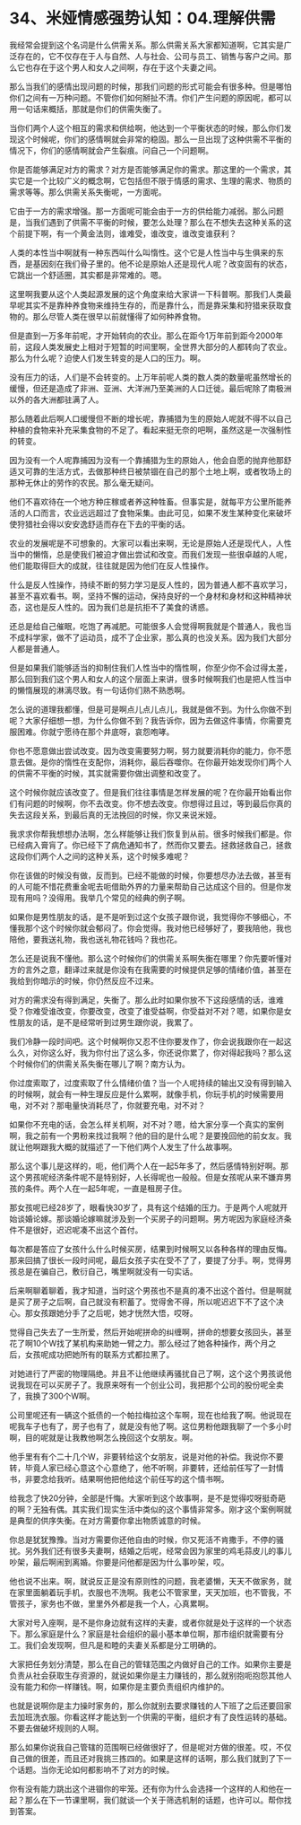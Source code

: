 # 34、米娅情感强势认知：04.理解供需 

我经常会提到这个名词是什么供需关系。那么供需关系大家都知道啊，它其实是广泛存在的，它不仅存在于人与自然、人与社会、公司与员工、销售与客户之间。那么它也存在于这个男人和女人之间啊，存在于这个夫妻之间。

那么当我们的感情出现问题的时候，那我们问题的形式可能会有很多种。但是哪怕你们之间有一万种问题。不管你们如何掰扯不清。你们产生问题的原因呢，都可以用一句话来概括，那就是你们的供需失衡了。

当你们两个人这个相互的需求和供给啊，他达到一个平衡状态的时候，那么你们发现这个时候呢，你们的感情啊就会非常的稳固。那么一旦出现了这种供需不平衡的情况下，你们的感情啊就会产生裂痕。问自己一个问题啊。

你是否能够满足对方的需求？对方是否能够满足你的需求。那这里的一个需求，其实它是一个比较广义的概念啊，它包括但不限于情感的需求、生理的需求、物质的需求等等。那么供需关系失衡呢，一方面呢。

它由于一方的需求增强。那一方面呢可能会由于一方的供给能力减弱。那么问题是，当我们遇到了供需不平衡的时候，要怎么处理？那么在不想失去这种关系的这个前提下啊，有一个黄金法则，谁难受，谁改变，谁改变谁获利？

人类的本性当中啊就有一种东西叫什么叫惰性。这个它是人性当中与生俱来的东西，是基因刻在我们骨子里的。他不论是原始人还是现代人呢？改变固有的状态，它跳出一个舒适圈，其实都是非常难的。嗯。

这里啊我要从这个人类起源发展的这个角度来给大家讲一下科普啊。那我们人类最早呢其实不是靠种养食物来维持生存的，而是靠什么，而是靠采集和狩猎来获取食物的。那么尽管人类在很早以前就懂得了如何种养食物。

但是直到一万多年前呢，才开始转向的农业。那么在距今1万年前到距今2000年前，这段人类发展史上相对于短暂的时间里啊，全世界大部分的人都转向了农业。那么为什么呢？迫使人们发生转变的是人口的压力。啊。

没有压力的话，人们是不会转变的。上万年前呢人类的数人类的数量呢虽然增长的缓慢，但还是造成了非洲、亚洲、大洋洲乃至美洲的人口迁徙。最后呢除了南极洲以外的各大洲都驻满了人。

那么随着此后啊人口缓慢但不断的增长呢，靠捕猎为生的原始人呢就不得不以自己种植的食物来补充采集食物的不足了。看起来挺无奈的吧啊，虽然这是一次强制性的转变。

因为没有一个人呢靠捕因为没有一个靠捕猎为生的原始人，他会自愿的抛弃他那舒适又可靠的生活方式，去做那种终日被禁锢在自己的那个土地上啊，或者牧场上的那种无休止的劳作的农民。那么毫无疑问。

他们不喜欢待在一个地方种庄稼或者养这种牲畜。但事实是，就每平方公里所能养活的人口而言，农业远远超过了食物采集。由此可见，如果不发生某种变化来破坏使狩猎社会得以安安逸舒适而存在下去的平衡的话。

农业的发展呢是不可想象的。大家可以看出来啊，无论是原始人还是现代人，人性当中的懒惰，总是使我们被迫才做出尝试和改变。而我们发现一些很卓越的人呢，他们能取得巨大的成就，往往就是因为他们在反人性操作。

什么是反人性操作，持续不断的努力学习是反人性的，因为普通人都不喜欢学习，甚至不喜欢看书。啊，坚持不懈的运动，保持良好的一个身材和身材和这种精神状态，这也是反人性的。因为我们总是抗拒不了美食的诱惑。

还总是给自己催眠，吃饱了再减肥。可能很多人会觉得啊我就是个普通人，我也当不成科学家，做不了运动员，成不了企业家，那么真的也没关系。因为我们大部分人都是普通人。

但是如果我们能够适当的抑制住我们人性当中的惰性啊，你至少你不会过得太差，那么回到我们这个男人和女人的这个层面上来讲，很多时候啊我们也是把人性当中的懒惰展现的淋漓尽致。有一句话你们熟不熟悉啊。

怎么说的道理我都懂，但是可是啊点儿点儿点儿，我就是做不到。为什么你做不到呢？大家仔细想一想，为什么你做不到？我告诉你，因为去做这件事情，你需要克服困难。你就宁愿待在那个井底呀，哀怨咆哮。

你也不愿意做出尝试改变。因为改变需要努力啊，努力就要消耗你的能力，你不愿意去做。是你的惰性在支配你，消耗你，最后吞噬你。在你最开始发现你们两个人的供需不平衡的时候，其实就需要你做出调整和改变了。

这个时候你就应该改变了。但是我们往往事情是怎样发展的呢？在你最开始看出你们有问题的时候啊，你不去改变。你不想去改变。你想得过且过，等到最后你真的失去这段关系，到最后真的无法挽回的时候，你又来说米娅。

我求求你帮我想想办法啊，怎么样能够让我们恢复到从前。很多时候我们都是。你已经病入膏肓了。你已经下了病危通知书了，然而你又要去。拯救拯救自己，拯救这段你们两个人之间的这种关系，这个时候多难呢？

你在该做的时候没有做，反而到。已经不能做的时候，你要想尽办法去做，甚至有的人可能不惜花费重金呢去呃借助外界的力量来帮助自己达成这个目的。但是你发现有用吗？没得用。我举几个常见的经典的例子啊。

如果你是男性朋友的话，是不是听到过这个女孩子跟你说，我觉得你不够细心，不懂我那个这个时候你就会郁闷了。你会觉得。我对他已经够好了，要我陪他，我也陪他，要我送礼物，我也送礼物花钱吗？我也花。

怎么还是说我不懂他。那么这个时候你们的供需关系啊失衡在哪里？你先要听懂对方的言外之意，翻译过来就是你没有在我需要的时候提供足够的情绪价值，甚至在我给到你暗示的时候，你仍然反应不过来。

对方的需求没有得到满足，失衡了。那么此时如果你放不下这段感情的话，谁难受？你难受谁改变，你要改变，改变了谁受益啊，你受益对不对？嗯，如果你是女性朋友的话，是不是经常听到过男生跟你说，我累了。

我们冷静一段时间吧。这个时候啊你又忍不住你要发作了，你会说我跟你在一起这么久，对你这么好，我为你付出了这么多，你还说你累了，你对得起我吗？那么这个时候你们的供需关系失衡在哪儿了啊？南方认为。

你过度索取了，过度索取了什么情绪价值？当一个人呢持续的输出又没有得到输入的时候啊，就会有一种生理反应是什么累啊，就像手机，你玩手机的时候需要用电，对不对？那电量快消耗尽了，你就要充电，对不对？

如果你不充电的话，会怎么样关机啊，对不对？嗯，给大家分享一个真实的案例啊，我之前有一个男粉来找过我啊？他的目的是什么呢？是要挽回他的前女友。我就让他啊跟我大概的就描述了一下他们两个人发生了什么故事啊。

那么这个事儿是这样的，呃，他们两个人在一起5年多了，然后感情特别好啊。那这个男孩呢经济条件呢不是特别好，人长得呢也一般般。但是女孩呢从来不嫌弃男孩的条件。两个人在一起5年呢，一直是租房子住。

那女孩呢已经28岁了，眼看快30岁了，具有这个结婚的压力。于是两个人呢就开始谈婚论嫁。那谈婚论嫁嘛就涉及到一个买房子的问题啊。男方呢因为家庭经济条件不是很好，迟迟呢凑不出这个首付。

每次都是答应了女孩什么什么时候买房，结果到时候啊又以各种各样的理由反悔。那来回搞了很长一段时间呢，最后女孩子实在受不了了，要提了分手。啊，觉得男孩总是在骗自己，敷衍自己，嘴里啊就没有一句实话。

后来啊聊着聊着，我才知道，当时这个男孩也不是真的凑不出这个首付。但是啊就是买了房子之后啊，自己就没有积蓄了。觉得舍不得，所以呢迟迟下不了这个决心。那女孩跟她分手了之后呢，她才恍然大悟，哎呀。

觉得自己失去了一生所爱，然后开始呢拼命的纠缠啊，拼命的想要女孩回头，甚至花了啊10个W找了某机构来助她一臂之力。那么经过了她各种操作，两个月之后，女孩呢成功把她所有的联系方式都拉黑了。

对她进行了严密的物理隔绝。并且不让他继续再骚扰自己了啊，这个这个男孩说他说我现在可以买房子了。我原来呀有一个创业公司，我把那个公司的股份呢全卖了，我换了300个W啊。

公司里呢还有一辆这个抵债的一个帕拉梅拉这个车啊，现在也给我了啊。他说现在呢我车子也有了，房子也有了，就是没有他了啊。这位男粉他跟我聊了一个多小时啊，目的呢就是让我教他啊怎么挽回这个女朋友。啊。

他手里有有个二十几个W，非要转给这个女朋友，说是对他的补偿。我说你不要转，毕竟人家已经心意这个心意绝了，他不听啊，非要转，还给前任写了一封情书，非要念给我听。结果啊他把他给这个前任写的这个情书啊。

给我念了快20分钟，全部是忏悔。大家听到这个故事啊，是不是觉得哎呀挺奇葩的啊？无独有偶。其实我们现实生活中类似的这个事情非常多。刚才这个案例啊就是典型的供序失衡。在对方需要你拿出物质诚意的时候。

你总是犹犹豫豫。当对方需要你还他自由的时候，你又死活不肯撒手，不停的骚扰。另外我们还有很多夫妻啊，结婚之后呢，经常会因为家里的鸡毛蒜皮儿的事儿吵架，最后啊闹到离婚。你要是问他都是因为什么事吵架，哎。

他也说不出来。啊，就说反正是没有原则性的问题，我老婆懒，天天不做家务，就在家里面躺着玩手机，衣服也不洗啊。我老公不管家里，天天加班，也不管我，不管孩子，家务也不做，里里外外都是我一个人，心真累啊。

大家对号入座啊，是不是你身边就有这样的夫妻，或者你就是处于这样的一个状态下。那么家庭是什么？家庭是社会组织的最小基本单位啊，那市组织就需要有分工。我们会发现啊，但凡是和睦的夫妻关系都是分工明确的。

大家把任务划分清楚，那么在自己的管辖范围之内做好自己的工作。如果你主要是负责从社会获取生存资源的，就说如果你是主力赚钱的，那么就别抱呃抱怨其他人没有能力和你一样赚钱。啊，如果你是主要负责组织内维护的。

也就是说啊你是主力操时家务的，那么你就别去要求赚钱的人下班了之后还要回家去加班洗衣服。你看这样才能达到一个供需的平衡，组织才有了良性运转的基础。不要去做破坏规则的人啊。

那么如果你说我自己管辖的范围啊已经做很好了，但是呢对方做的很差。哎，不仅自己做的很差，而且还对我挑三拣四的。如果是这样的话啊，那么我们就到了下一个话题。当你无论如何都影响不了对方的时候。

你有没有能力跳出这个进锢你的牢笼。还有你为什么会选择一个这样的人和他在一起？那么在下一节课里啊，我们就谈一个关于筛选机制的话题，也许可以。帮你找到答案。

